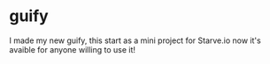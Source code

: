 # guify
I made my new guify, this start as a mini project for Starve.io now it's avaible for anyone willing to use it!

